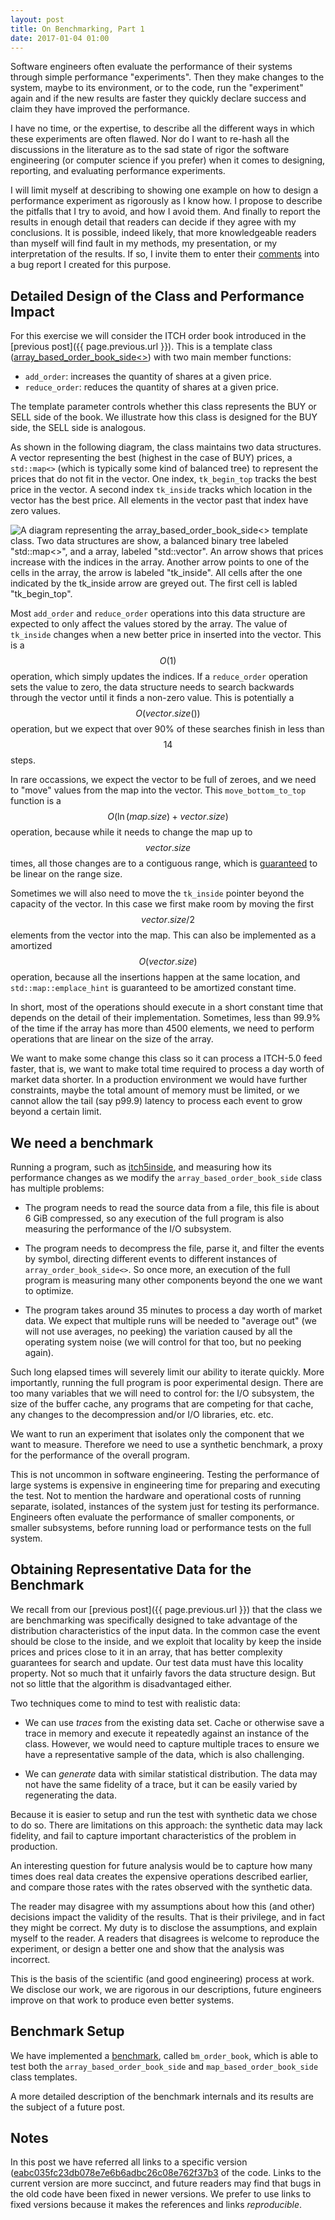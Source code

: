 ```yaml
---
layout: post
title: On Benchmarking, Part 1
date: 2017-01-04 01:00
---
```


Software engineers often evaluate the performance of their systems
through simple performance "experiments".  Then they make changes to
the system, maybe to its environment, or to the code, run the
"experiment" again and if the new results are faster they quickly
declare success and claim they have improved the performance.

I have no time, or the expertise, to describe all the different ways
in which these experiments are often flawed.  Nor do I want to re-hash
all the discussions in the literature as to the sad state of rigor 
the software engineering (or computer science if you prefer) when it
comes to designing, reporting, and evaluating performance experiments.

I will limit myself at describing to showing one example on how to
design a performance experiment as rigorously as I know how.
I propose to describe the pitfalls that I try to avoid,
and how I avoid them.
And finally to report the results in enough detail that readers can
decide if they agree with my conclusions.
It is possible, indeed likely, that more knowledgeable readers than
myself will find fault in my methods, my presentation, or my
interpretation of the results.
If so, I invite them to enter their
[comments](https://github.com/coryan/coryan.github.io/issues/1)
into a bug report I created for this purpose.

## Detailed Design of the Class and Performance Impact

For this exercise we will consider the ITCH order book introduced in
the [previous post]({{ page.previous.url }}).
This is a template class ([array_based_order_book_side<>](https://github.com/coryan/jaybeams/blob/eabc035fc23db078e7e6b6adbc26c08e762f37b3/jb/itch5/array_based_order_book.hpp#L127))
with two main member functions:

* `add_order`: increases the quantity of shares at a given price.
* `reduce_order`: reduces the quantity of shares at a given price.

The template parameter controls whether this class represents the BUY
or SELL side of the book.  We illustrate how this class is designed
for the BUY side, the SELL side is analogous.

As shown in the following diagram, the class maintains two data
structures.  A vector representing the best (highest in the case of
BUY) prices, a `std::map<>` (which is typically some kind of balanced
tree) to represent the prices that do not fit in the vector.
One index, `tk_begin_top` tracks the best price in the vector.  A
second index `tk_inside` tracks which location in the vector has the
best price.  All elements in the vector past that index have zero values.

![A diagram representing the array_based_order_book_side<> template
 class.  Two data structures are show, a balanced binary tree
 labeled "std::map<>", and a array, labeled "std::vector".
 An arrow shows that prices increase with the indices in the array.
 Another arrow points to one of the cells in the array, the arrow is
 labeled "tk_inside".
 All cells after the one indicated by the tk_inside arrow are greyed
 out.
 The first cell is labled "tk_begin_top".
 ](/public/2017-01-04-array_based_order_book_side-basic.svg
 "The array_based_order_book_side<> internal data structures.")

Most `add_order` and `reduce_order` operations into this data
structure are expected to only affect the values stored by the array.
The value of `tk_inside` changes when a new better price in inserted
into the vector.
This is a $$O(1)$$ operation, which simply updates the indices.
If a `reduce_order` operation sets the value to zero, the data
structure needs to search backwards through the vector until it finds
a non-zero value.
This is potentially a $$O(vector.size())$$ operation, but we expect
that over 90% of these searches finish in less than $$14$$ steps.

In rare occassions, we expect the vector to be full of zeroes, and we
need to "move" values from the map into the vector.  This
`move_bottom_to_top` function is a
$$O(\ln(map.size)  + vector.size)$$ operation,
because while it needs to change the map up to $$vector.size$$ times,
all those changes are to a contiguous range, which is
[guaranteed](http://en.cppreference.com/w/cpp/container/map/erase) to
be linear on the range size.

Sometimes we will also need to move the `tk_inside` pointer beyond the
capacity of the vector.  In this case we first make room by moving the
first $$vector.size / 2$$ elements from the vector into the map.
This can also be implemented as a amortized $$O(vector.size)$$
operation, because all the insertions happen at the same location, and
`std::map::emplace_hint` is guaranteed to be amortized constant time.

In short, most of the operations should execute in a short constant
time that depends on the detail of their implementation.
Sometimes, less than 99.9% of the time if the array has more than 4500
elements, we need to perform operations that are linear on the size of
the array.

We want to make some change this class so it can process a ITCH-5.0
feed faster, that is, we want to make total time required to process a
day worth of market data shorter.
In a production environment we would have further constraints, maybe
the total amount of memory must be limited, or we cannot allow the
tail (say p99.9) latency to process each event to grow beyond a
certain limit.

## We need a benchmark

Running a program,
such as
[itch5inside](https://github.com/coryan/jaybeams/blob/eabc035fc23db078e7e6b6adbc26c08e762f37b3/tools/itch5inside.cpp),
and measuring how its performance changes as we modify the
`array_based_order_book_side` class has multiple problems:

* The program needs to read the source data from a file, this file is
about 6 GiB compressed, so any execution of the full program is also
measuring the performance of the I/O subsystem.

* The program needs to decompress the file, parse it, and filter the
events by symbol, directing different events to different instances of
`array_order_book_side<>`.  So once more, an execution of the full
program is measuring many other components beyond the one we want to
optimize.

* The program takes around 35 minutes to process a day worth of market
data.  We expect that multiple runs will be needed to "average out"
(we will not use averages, no peeking) the variation caused by all the
operating system noise (we will control for that too, but no peeking
again).

Such long elapsed times will severely limit our ability to iterate
quickly.
More importantly, running the full program is poor experimental
design.
There are too many variables that we will need to control for: the I/O
subsystem, the size of the buffer cache, any programs that are
competing for that cache, any changes to the decompression and/or I/O
libraries, etc. etc.

We want to run an experiment that isolates only the component that we
want to measure.  Therefore we need to use a synthetic benchmark, a
proxy for the performance of the overall program.

This is not uncommon in software engineering.  Testing the performance
of large systems is expensive in engineering time for preparing and
executing the test.  Not to mention the hardware and operational costs
of running separate, isolated, instances of the system just for
testing its performance.
Engineers often evaluate the performance of smaller components, or
smaller subsystems, before running load or performance tests on the
full system.

## Obtaining Representative Data for the Benchmark

We recall from our [previous post]({{ page.previous.url }}) that the
class we are benchmarking was specifically designed to take advantage
of the distribution characteristics of the input data.
In the common case the event should be close to the inside, and we
exploit that locality by keep the inside prices and prices close to it
in an array, that has better complexity guarantees for search and
update.
Our test data must have this locality property.  Not so much that it
unfairly favors the data structure design.  But not so little that the
algorithm is disadvantaged either.

Two techniques come to mind to test with realistic data:

* We can use *traces* from the existing data set.  Cache or otherwise
  save a trace in memory and execute it repeatedly against an instance
  of the class.  However, we would need to capture multiple traces to
  ensure we have a representative sample of the data, which is also
  challenging.

* We can *generate* data with similar statistical distribution.  The
  data may not have the same fidelity of a trace, but it can be easily
  varied by regenerating the data.

Because it is easier to setup and run the test with synthetic data we
chose to do so.
There are limitations on this approach: the synthetic data may lack
fidelity, and fail to capture important characteristics of the problem
in production.

An interesting question for future analysis would be to capture how
many times does real data creates the expensive operations described
earlier, and compare those rates with the rates observed with the
synthetic data.

The reader may disagree with my assumptions about how this (and other)
decisions impact the validity of the results.
That is their privilege, and in fact they might be correct.
My duty is to disclose the assumptions, and explain myself to the
reader.
A readers that disagrees is welcome to reproduce the experiment, or
design a better one and show that the analysis was incorrect.

This is the basis of the scientific (and good engineering) process at
work.  We disclose our work, we are rigorous in our descriptions,
future engineers improve on that work to produce even better systems.

## Benchmark Setup

We have implemented a
[benchmark](https://github.com/coryan/jaybeams/blob/eabc035fc23db078e7e6b6adbc26c08e762f37b3/jb/itch5/bm_order_book.cpp),
called `bm_order_book`, which
is able to test both the `array_based_order_book_side` and
`map_based_order_book_side` class templates.

A more detailed description of the benchmark internals and its results
are the subject of a future post.

## Notes

In this post we have referred all links to a specific version
([eabc035fc23db078e7e6b6adbc26c08e762f37b3](https://github.com/coryan/jaybeams/tree/eabc035fc23db078e7e6b6adbc26c08e762f37b3)
of the code.
Links to the current version are more succinct, and future readers may
find that bugs in the old code have been fixed in newer versions.
We prefer to use links to fixed versions because it makes the
references and links *reproducible*.

